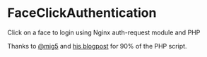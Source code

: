 # FaceClickAuthentication
Click on a face to login using Nginx auth-request module and PHP 

Thanks to [@mig5](https://github.com/mig5) and [his blogpost](https://mig5.net/blog/http-basic-auth-alternative-with-nginx-auth_request-and-a-custom-auth-form/) for 90% of the PHP script. 
